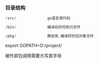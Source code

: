 ### 目录结构

```go
/src/              go语言源代码

/bin/              编译后的可执行文件

/pkg/              静态库,编译好的包对象文件
```

export GOPATH=D:/project/



被外部包调用需要大写首字母